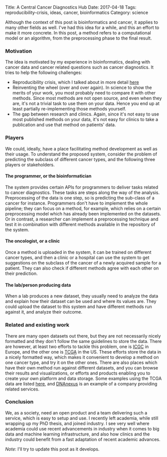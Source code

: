 Title: A Central Cancer Diagnostics Hub 
Date: 2017-04-18
Tags: reproducibility-crisis, ideas, cancer, bioinformatics
Category: science

Although the context of this post is bioinformatics and cancer, it applies to many other fields as well. I've had this idea for a while, and this an effort to make it more concrete. In this post, a method refers to a computational model or an algorithm, from the preprocessing phase to the final result.

### Motivation
The idea is motivated by my experience in bioinformatics, dealing with cancer data and cancer related questions such as cancer diagnostics. It tries to help the following challenges:

- Reproducibility crisis, which I talked about in more detail [here](http://adrin.info/an-essay-on-the-reproducibility-crisis.html)
- Reinventing the wheel (over and over again). In science to show the merits of your work, you most probably need to compare it with other methods. Since most methods are not open source, and even when they are, it's not a trivial task to use them on your data. Hence you end up at least partially re-implementing those methods yourself. 
- The gap between research and clinics. Again, since it's not easy to use most published methods on your data, it's not easy for clinics to take a publication and use that method on patients' data.

### Players
We could, ideally, have a place facilitating method development as well as their usage. To understand the proposed system, consider the problem of predicting the subclass of different cancer types, and the following three players or stakeholders.

#### The programmer, or the bioinformatician
The system provides certain APIs for programmers to deliver tasks related to cancer diagnostics. These tasks are steps along the way of the analysis. Preprocessing of the data is one step, so is predicting the sub-class of a cancer for instance. Programmers don't have to implement the whole pipeline; they can focus on a method, for example, which relies on a certain preprocessing model which has already been implemented on the datasets. Or in contrast, a researcher can implement a preprocessing technique and test it in combination with different methods available in the repository of the system.

#### The oncologist, or a clinic
Once a method is uploaded in the system, it can be trained on different cancer types, and then a clinic or a hospital can use the system to get suggestions on the subclass of the cancer of a newly acquired sample for a patient. They can also check if different methods agree with each other on their prediction.

#### The lab/person producing data
When a lab produces a new dataset, they usually need to analyze the data and explain how their dataset can be used and where its values are. They could upload the dataset to this system and have different methods run against it, and analyze their outcome.

### Related and existing work
There are many open datasets out there, but they are not necessarily nicely formatted and they don't follow the same guidelines to store the data. There are however, at least two efforts to tackle this problem, one is [ICGC](https://icgc.org/) in Europe, and the other one is [TCGA](https://cancergenome.nih.gov/) in the US. These efforts store the data in a nicely formatted way, which makes it convenient to develop a method on one cancer type, and try it on the other ones. There are also places which have their own method run against different datasets, and you can browse their results and visualizations, or efforts and products enabling you to create your own platform and data storage. Some examples using the TCGA data are listed [here](https://cancergenome.nih.gov/abouttcga/aboutdata/analyticaltools), and [DNAnexus](https://www.dnanexus.com) is an example of a company providing related services.

### Conclusion
We, as a society, need an open product and a team delivering such a service, which is easy to setup and use. I recently left academia, while still wrapping up my PhD thesis, and joined industry. I see very well where academia could use recent advancements in industry when it comes to big data and machine learning infrastructure, and also how clinics and the industry could benefit from a fast adaptation of recent academic advances.


_Note_: I'll try to update this post as it develops.
